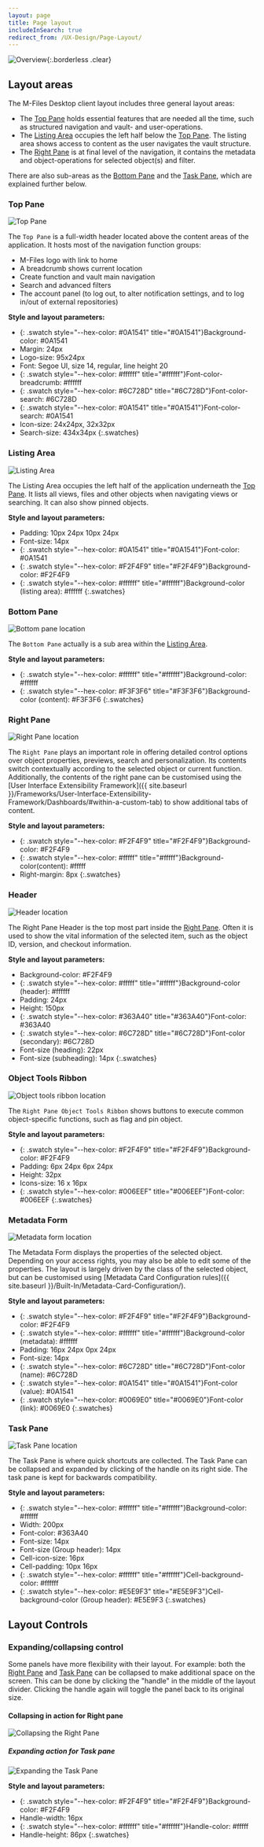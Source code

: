 ```yaml
---
layout: page
title: Page layout
includeInSearch: true
redirect_from: /UX-Design/Page-Layout/
---
```


![Overview](Overview.png){:.borderless .clear}

## Layout areas

The M-Files Desktop client layout includes three general layout areas:

 * The [Top Pane](#top-pane) holds essential features that are needed all the time, such as structured navigation and vault- and user-operations.
 * The [Listing Area](#listing-area) occupies the left half below the [Top Pane](#top-pane). The listing area shows access to content as the user navigates the vault structure.
 * The  [Right Pane](#right-pane) is at final level of the navigation, it contains the metadata and object-operations for selected object(s) and filter.

There are also sub-areas as the [Bottom Pane](#bottom-pane) and the [Task Pane](#task-pane), which are explained further below.

### Top Pane

![Top Pane](Top-pane.png)

The `Top Pane` is a full-width header located above the content areas of the application. It hosts most of the navigation function groups:

*	M-Files logo with link to home
*	A breadcrumb shows current location
*	Create function and vault main navigation
*	Search and advanced filters
*	The account panel (to log out, to alter notification settings, and to log in/out of external repositories)

**Style and layout parameters:**   

*	{: .swatch style="--hex-color: #0A1541" title="#0A1541"}Background-color: #0A1541
*	Margin: 24px
*	Logo-size: 95x24px
*	Font: Segoe UI, size 14, regular, line height 20
*	{: .swatch style="--hex-color: #ffffff" title="#ffffff"}Font-color-breadcrumb: #ffffff
*	{: .swatch style="--hex-color: #6C728D" title="#6C728D"}Font-color-search: #6C728D
*	{: .swatch style="--hex-color: #0A1541" title="#0A1541"}Font-color-search: #0A1541
*	Icon-size: 24x24px, 32x32px
*	Search-size: 434x34px
{:.swatches}

### Listing Area

![Listing Area](Listing-area.png)

The Listing Area occupies the left half of the application underneath the [Top Pane](#top-pane). It lists all views, files and other objects when navigating views or searching. It can also show pinned objects.

**Style and layout parameters:**   

*	Padding: 10px 24px 10px 24px
*	Font-size: 14px
*	{: .swatch style="--hex-color: #0A1541" title="#0A1541"}Font-color: #0A1541
*	{: .swatch style="--hex-color: #F2F4F9" title="#F2F4F9"}Background-color: #F2F4F9
*	{: .swatch style="--hex-color: #ffffff" title="#ffffff"}Background-color (listing area): #ffffff
{:.swatches}

### Bottom Pane

![Bottom pane location](Bottom-pane.png)

The `Bottom Pane` actually is a sub area within the [Listing Area](#listing-area).

**Style and layout parameters:**   

* {: .swatch style="--hex-color: #ffffff" title="#ffffff"}Background-color: #ffffff
* {: .swatch style="--hex-color: #F3F3F6" title="#F3F3F6"}Background-color (content): #F3F3F6
{:.swatches}

### Right Pane

![Right Pane location](Right-pane.png)

The `Right Pane` plays an important role in offering detailed control options over object properties, previews, search and personalization. Its contents switch contextually according to the selected object or current function. Additionally, the contents of the right pane can be customised using the [User Interface Extensibility Framework]({{ site.baseurl }}/Frameworks/User-Interface-Extensibility-Framework/Dashboards/#within-a-custom-tab) to show additional tabs of content. 

**Style and layout parameters:**   

*	{: .swatch style="--hex-color: #F2F4F9" title="#F2F4F9"}Background-color: #F2F4F9
*	{: .swatch style="--hex-color: #fffff" title="#fffff"}Background-color(content): #fffff
*	Right-margin: 8px
{:.swatches}

### Header

![Header location](Header.png)

The Right Pane Header is the top most part inside the [Right Pane](#right-pane). Often it is used to show the vital information of the selected item, such as the object ID, version, and checkout information.

**Style and layout parameters:**   

* Background-color: #F2F4F9
* {: .swatch style="--hex-color: #fffff" title="#fffff"}Background-color (header): #ffffff
* Padding: 24px
* Height: 150px
* {: .swatch style="--hex-color: #363A40" title="#363A40"}Font-color: #363A40
* {: .swatch style="--hex-color: #6C728D" title="#6C728D"}Font-color (secondary): #6C728D
* Font-size (heading): 22px
* Font-size (subheading): 14px
{:.swatches}

### Object Tools Ribbon

![Object tools ribbon location](Object-tools-ribbon.png)

The `Right Pane Object Tools Ribbon` shows buttons to execute common object-specific functions, such as flag and pin object.

**Style and layout parameters:**

*	{: .swatch style="--hex-color: #F2F4F9" title="#F2F4F9"}Background-color: #F2F4F9
*	Padding: 6px 24px 6px 24px
*	Height: 32px
*	Icons-size: 16 x 16px
*	{: .swatch style="--hex-color: #006EEF" title="#006EEF"}Font-color: #006EEF
{:.swatches}

### Metadata Form

![Metadata form location](Metadata-form.png)

The Metadata Form displays the properties of the selected object. Depending on your access rights, you may also be able to edit some of the properties. The layout is largely driven by the class of the selected object, but can be customised using [Metadata Card Configuration rules]({{ site.baseurl }}/Built-In/Metadata-Card-Configuration/).

**Style and layout parameters:**   

*	{: .swatch style="--hex-color: #F2F4F9" title="#F2F4F9"}Background-color: #F2F4F9
*	{: .swatch style="--hex-color: #ffffff" title="#ffffff"}Background-color (metadata): #ffffff
*	Padding: 16px 24px 0px 24px
*	Font-size: 14px
*	{: .swatch style="--hex-color: #6C728D" title="#6C728D"}Font-color (name): #6C728D
*	{: .swatch style="--hex-color: #0A1541" title="#0A1541"}Font-color (value): #0A1541
*	{: .swatch style="--hex-color: #0069E0" title="#0069E0"}Font-color (link): #0069E0
{:.swatches}

### Task Pane  

![Task Pane location](Taskpane.png)

The Task Pane is where quick shortcuts are collected. The Task Pane can be collapsed and expanded by clicking of the handle on its right side. The task pane is kept for backwards compatibility.

**Style and layout parameters:**   

*	{: .swatch style="--hex-color: #ffffff" title="#ffffff"}Background-color: #ffffff
*	Width: 200px
*	Font-color: #363A40
*	Font-size: 14px
*	Font-size (Group header): 14px
*	Cell-icon-size: 16px
*	Cell-padding: 10px 16px
*	{: .swatch style="--hex-color: #ffffff" title="#ffffff"}Cell-background-color: #ffffff
*	{: .swatch style="--hex-color: #E5E9F3" title="#E5E9F3"}Cell-background-color (Group header): #E5E9F3
{:.swatches}

## Layout Controls  

### Expanding/collapsing control  

Some panels have more flexibility with their layout. For example: both the [Right  Pane](#right-pane) and [Task Pane](#task-pane) can be collapsed to make additional space on the screen. This can be done by clicking the "handle" in the middle of the layout divider. Clicking the handle again will toggle the panel back to its original size.

#### Collapsing in action for Right pane  

![Collapsing the Right Pane](Page-layout-control-divider-rightpane.png)

##### Expanding action for Task pane  

![Expanding the Task Pane](Page-layout-control-divider-taskpane.png)

**Style and layout parameters:**  

*	{: .swatch style="--hex-color: #F2F4F9" title="#F2F4F9"}Background-color: #F2F4F9
*	Handle-width: 16px
*	{: .swatch style="--hex-color: #ffffff" title="#ffffff"}Handle-color: #fffff
*	Handle-height: 86px
{:.swatches}
